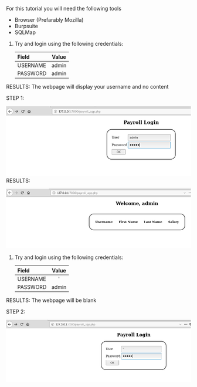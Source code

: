 For this tutorial you will need the following tools

* Browser (Prefarably Mozilla)
* Burpsuite
* SQLMap

1. Try and login using the following credentials:

   | Field     | Value    |
   | --------- |:--------:|
   | USERNAME  | admin    |
   | PASSWORD  | admin    |  

RESULTS: The webpage will display your username and no content

   STEP 1: 
   
   ![alt text](https://github.com/ACIC-Africa/metasploitable3/blob/master/images/payroll_app/step-1.png "STEP 1")
   RESULTS: 
   
   ![alt text](https://github.com/ACIC-Africa/metasploitable3/blob/master/images/payroll_app/result-1.png "Result 1")
1. Try and login using the following credentials:

   | Field     | Value    |
   | --------- |:--------:|
   | USERNAME  | '        |
   | PASSWORD  | admin    |  

RESULTS: The webpage will be blank

   STEP 2:
   
   ![alt text](https://github.com/ACIC-Africa/metasploitable3/blob/master/images/payroll_app/step-2.png "STEP 2")
